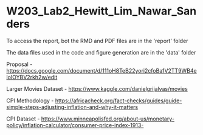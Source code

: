 # W203_Lab2_Hewitt_Lim_Nawar_Sanders

To access the report, bot the RMD and PDF files are in the 'report' folder

The data files used in the code and figure generation are in the 'data' folder

Proposal - https://docs.google.com/document/d/111oH8TeB22yori2cfoBa1V2TT9WB4eloIOYBV2rkh2w/edit

Larger Movies Dataset - https://www.kaggle.com/danielgrijalvas/movies

CPI Methodology - https://africacheck.org/fact-checks/guides/guide-simple-steps-adjusting-inflation-and-why-it-matters

CPI Dataset - https://www.minneapolisfed.org/about-us/monetary-policy/inflation-calculator/consumer-price-index-1913-
